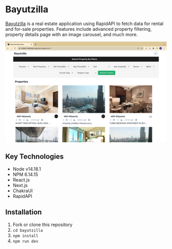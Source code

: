 # Bayutzilla

[Bayutzilla](https://project-realestate-app.vercel.app/) is a real estate application using RapidAPI to fetch data for rental and for-sale properties. Features include advanced property filtering, property details page with an image carousel, and much more.

![screenshot](./screenshot.png "screenshot")

## Key Technologies

- Node v14.18.1
- NPM 6.14.15
- React.js
- Next.js
- ChakraUI
- RapidAPI

## Installation

1. Fork or clone this repository
2. `cd bayutzilla`
3. `npm install`
4. `npm run dev`
